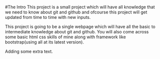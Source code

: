 #The Intro
This project is a small project which will have all knowledge that we need to know about git and github and ofcourse this project will get updated from time to time
with new inputs.

This project is going to be a single webpage which will have all the basic to intermediate knowledge about git and github. You will also come across some basic 
html css skills of mine along with framework like bootstrap(using all at its latest version).

Adding some extra text.
